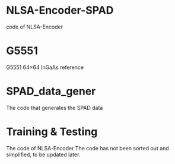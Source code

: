# NLSA-Encoder-SPAD
code of NLSA-Encoder

# G5551
G5551 64×64 InGaAs reference

# SPAD_data_gener
The code that generates the SPAD data

# Training & Testing
The code of NLSA-Encoder
The code has not been sorted out and simplified, to be updated later.

